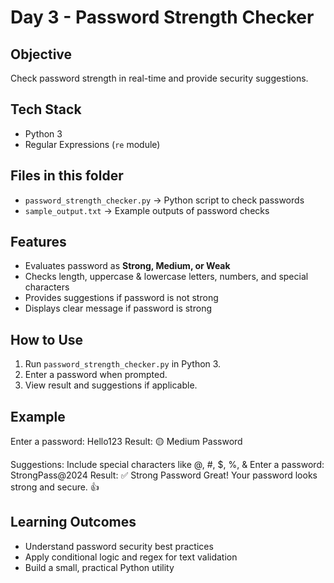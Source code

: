 # Day 3 - Password Strength Checker

## Objective
Check password strength in real-time and provide security suggestions.

## Tech Stack
- Python 3
- Regular Expressions (`re` module)

## Files in this folder
- `password_strength_checker.py` → Python script to check passwords  
- `sample_output.txt` → Example outputs of password checks  

## Features
- Evaluates password as **Strong, Medium, or Weak**  
- Checks length, uppercase & lowercase letters, numbers, and special characters  
- Provides suggestions if password is not strong  
- Displays clear message if password is strong  

## How to Use
1. Run `password_strength_checker.py` in Python 3.  
2. Enter a password when prompted.  
3. View result and suggestions if applicable.  

## Example
Enter a password: Hello123
Result: 🟡 Medium Password

Suggestions:
Include special characters like @, #, $, %, &
Enter a password: StrongPass@2024
Result: ✅ Strong Password
Great! Your password looks strong and secure. 👍

## Learning Outcomes
- Understand password security best practices  
- Apply conditional logic and regex for text validation  
- Build a small, practical Python utility
